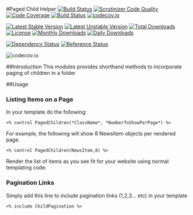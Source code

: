 #Paged Child Helper
[![Build Status](https://travis-ci.org/gordonbanderson/weboftalent-pagination.svg?branch=master)](https://travis-ci.org/gordonbanderson/weboftalent-pagination)
[![Scrutinizer Code Quality](https://scrutinizer-ci.com/g/gordonbanderson/weboftalent-pagination/badges/quality-score.png?b=master)](https://scrutinizer-ci.com/g/gordonbanderson/weboftalent-pagination/?branch=master)
[![Code Coverage](https://scrutinizer-ci.com/g/gordonbanderson/weboftalent-pagination/badges/coverage.png?b=master)](https://scrutinizer-ci.com/g/gordonbanderson/weboftalent-pagination/?branch=master)
[![Build Status](https://scrutinizer-ci.com/g/gordonbanderson/weboftalent-pagination/badges/build.png?b=master)](https://scrutinizer-ci.com/g/gordonbanderson/weboftalent-pagination/build-status/master)
[![codecov.io](https://codecov.io/github/gordonbanderson/weboftalent-pagination/coverage.svg?branch=master)](https://codecov.io/github/gordonbanderson/weboftalent-pagination?branch=master)

[![Latest Stable Version](https://poser.pugx.org/weboftalent/child-pagination/version)](https://packagist.org/packages/weboftalent/child-pagination)
[![Latest Unstable Version](https://poser.pugx.org/weboftalent/child-pagination/v/unstable)](//packagist.org/packages/weboftalent/child-pagination)
[![Total Downloads](https://poser.pugx.org/weboftalent/child-pagination/downloads)](https://packagist.org/packages/weboftalent/child-pagination)
[![License](https://poser.pugx.org/weboftalent/child-pagination/license)](https://packagist.org/packages/weboftalent/child-pagination)
[![Monthly Downloads](https://poser.pugx.org/weboftalent/child-pagination/d/monthly)](https://packagist.org/packages/weboftalent/child-pagination)
[![Daily Downloads](https://poser.pugx.org/weboftalent/child-pagination/d/daily)](https://packagist.org/packages/weboftalent/child-pagination)

[![Dependency Status](https://www.versioneye.com/php/weboftalent:child-pagination/badge.svg)](https://www.versioneye.com/php/weboftalent:child-pagination)
[![Reference Status](https://www.versioneye.com/php/weboftalent:child-pagination/reference_badge.svg?style=flat)](https://www.versioneye.com/php/weboftalent:child-pagination/references)

![codecov.io](https://codecov.io/github/gordonbanderson/weboftalent-pagination/branch.svg?branch=master)

##Introduction
This modules provides shorthand methods to incorporate paging of children in a
folder

##Usage

### Listing Items on a Page
In your template do the following:

	<% control PagedChildren(*ClassName*, *NumberToShowPerPage*) %>

For example, the following will show 8 NewsItem objects per rendered page.

    <% control PagedChildren(NewsItem,8) %>

Render the list of items as you see fit for your website using normal templating
code.

### Pagination Links
Simply add this line to include pagination links (1,2,3... etc) in your template

    <% include ChildPagination %>
